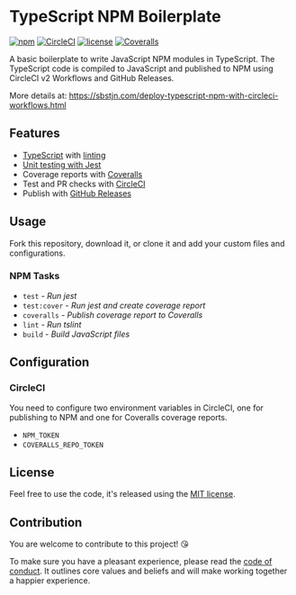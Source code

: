 # TypeScript NPM Boilerplate

[![npm](https://img.shields.io/npm/v/typescript-npm-boilerplate.svg)](https://www.npmjs.com/package/typescript-npm-boilerplate)
[![CircleCI](https://img.shields.io/circleci/project/github/sbstjn/typescript-npm-boilerplate/master.svg)](https://circleci.com/gh/sbstjn/typescript-npm-boilerplate)
[![license](https://img.shields.io/github/license/sbstjn/typescript-npm-boilerplate.svg)](https://github.com/sbstjn/typescript-npm-boilerplate/blob/master/LICENSE.md)
[![Coveralls](https://img.shields.io/coveralls/sbstjn/typescript-npm-boilerplate.svg)](https://coveralls.io/github/sbstjn/typescript-npm-boilerplate)

A basic boilerplate to write JavaScript NPM modules in TypeScript. The TypeScript code is compiled to JavaScript and published to NPM using CircleCI v2 Workflows and GitHub Releases.

More details at: https://sbstjn.com/deploy-typescript-npm-with-circleci-workflows.html

## Features

- [TypeScript](tsconfig.json) with [linting](tslint.json)
- [Unit testing with Jest](test)
- Coverage reports with [Coveralls](https://coveralls.io)
- Test and PR checks with [CircleCI](circle.yml)
- Publish with [GitHub Releases](https://github.com/sbstjn/typescript-npm-boilerplate/releases)

## Usage

Fork this repository, download it, or clone it and add your custom files and configurations.

### NPM Tasks

- `test` - *Run jest*
- `test:cover` - *Run jest and create coverage report*
- `coveralls` - *Publish coverage report to Coveralls*
- `lint` - *Run tslint*
- `build` - *Build JavaScript files*

## Configuration

### CircleCI

You need to configure two environment variables in CircleCI, one for publishing to NPM and one for Coveralls coverage reports. 

- `NPM_TOKEN`
- `COVERALLS_REPO_TOKEN`

## License

Feel free to use the code, it's released using the [MIT license](LICENSE.md).

## Contribution

You are welcome to contribute to this project! 😘 

To make sure you have a pleasant experience, please read the [code of conduct](CODE_OF_CONDUCT.md). It outlines core values and beliefs and will make working together a happier experience.
